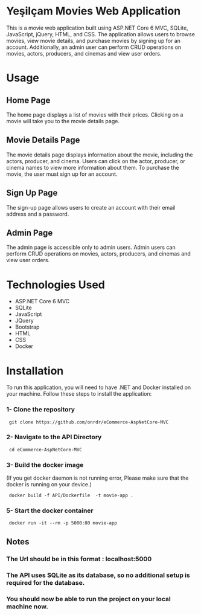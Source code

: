 # Yeşilçam Movies Web Application
This is a movie web application built using ASP.NET Core 6 MVC, SQLite, JavaScript, jQuery, HTML, and CSS. The application allows users to browse movies, view movie details, and purchase movies by signing up for an account. Additionally, an admin user can perform CRUD operations on movies, actors, producers, and cinemas and view user orders.

# Usage
## Home Page
The home page displays a list of movies with their prices. Clicking on a movie will take you to the movie details page.

## Movie Details Page
The movie details page displays information about the movie, including the actors, producer, and cinema. Users can click on the actor, producer, or cinema names to view more information about them. To purchase the movie, the user must sign up for an account.

## Sign Up Page
The sign-up page allows users to create an account with their email address and a password.

## Admin Page
The admin page is accessible only to admin users. Admin users can perform CRUD operations on movies, actors, producers, and cinemas and view user orders.

# Technologies Used
- ASP.NET Core 6 MVC
- SQLite
- JavaScript
- JQuery
- Bootstrap
- HTML
- CSS
- Docker

# Installation
To run this application, you will need to have .NET and Docker installed on your machine. Follow these steps to install the application:

### 1- Clone the repository
```
 git clone https://github.com/onrdr/eCommerce-AspNetCore-MVC
```

### 2- Navigate to the API Directory
```
 cd eCommerce-AspNetCore-MVC
``` 

### 3- Build the docker image
(If you get docker daemon is not running error, Please make sure that the docker is running on your device.)
```
 docker build -f API/Dockerfile  -t movie-app .
```

### 5- Start the docker container
```
 docker run -it --rm -p 5000:80 movie-app
```

## Notes
### The Url should be in this format : localhost:5000

### The API uses SQLite as its database, so no additional setup is required for the database.

### You should now be able to run the project on your local machine now.   
 

